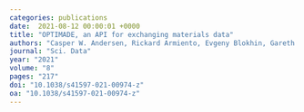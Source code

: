 ```yaml
---
categories: publications
date:  2021-08-12 00:00:01 +0000
title: "OPTIMADE, an API for exchanging materials data"
authors: "Casper W. Andersen, Rickard Armiento, Evgeny Blokhin, Gareth J. Conduit, Shyam Dwaraknath, Matthew L. Evans, Ádám Fekete, Abhijith Gopakumar, Saulius Gražulis, Andrius Merkys, Fawzi Mohamed, Corey Oses, Giovanni Pizzi, Gian-Marco Rignanese, Markus Scheidgen, Leopold Talirz, Cormac Toher, Donald Winston, Rossella Aversa, Kamal Choudhary, Pauline Colinet, Stefano Curtarolo, Davide Di Stefano, Claudia Draxl, Suleyman Er, Marco Esters, Marco Fornari, Matteo Giantomassi, Marco Govoni, Geoffroy Hautier, Vinay Hegde, Matthew K. Horton, Patrick Huck, Georg Huhs, Jens Hummelshøj, Ankit Kariryaa, Boris Kozinsky, Snehal Kumbhar, Mohan Liu, Nicola Marzari, Andrew J. Morris, Arash A. Mostofi, Kristin A. Persson, Guido Petretto, Thomas Purcell, Francesco Ricci, Frisco Rose, Matthias Scheffler, Daniel Speckhard, Martin Uhrin, Antanas Vaitkus, Pierre Villars, David Waroquiers, Chris Wolverton, Michael Wu & Xiaoyu Yang"
journal: "Sci. Data"
year: "2021"
volume: "8"
pages: "217"
doi: "10.1038/s41597-021-00974-z"
oa: "10.1038/s41597-021-00974-z"
---
```

